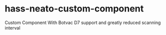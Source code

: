 # hass-neato-custom-component
Custom Component With Botvac D7 support and greatly reduced scanning interval
